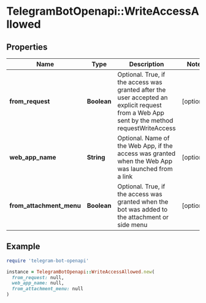 # TelegramBotOpenapi::WriteAccessAllowed

## Properties

| Name | Type | Description | Notes |
| ---- | ---- | ----------- | ----- |
| **from_request** | **Boolean** | Optional. True, if the access was granted after the user accepted an explicit request from a Web App sent by the method requestWriteAccess | [optional] |
| **web_app_name** | **String** | Optional. Name of the Web App, if the access was granted when the Web App was launched from a link | [optional] |
| **from_attachment_menu** | **Boolean** | Optional. True, if the access was granted when the bot was added to the attachment or side menu | [optional] |

## Example

```ruby
require 'telegram-bot-openapi'

instance = TelegramBotOpenapi::WriteAccessAllowed.new(
  from_request: null,
  web_app_name: null,
  from_attachment_menu: null
)
```

